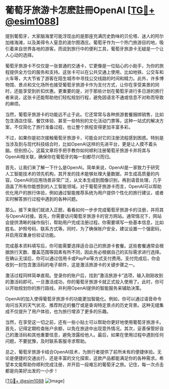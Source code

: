 # 葡萄牙旅游卡怎麽註冊OpenAI [[TG💪+ @esim1088](https://t.me/s/esim1088)]

提到葡萄牙，大家脑海里可能浮现出的是那座充满历史韵味的贝伦塔、迷人的阿尔加维海滩，以及美得令人窒息的波尔图酒庄。葡萄牙作为一个热门旅游目的地，吸引着来自世界各地的游客。而说到旅行中的便利工具，葡萄牙旅游卡无疑是一个让人心动的选择。

葡萄牙旅游卡不仅仅是一张普通的交通卡，它更像是一位贴心的小助手，为你的旅程提供全方位的服务和支持。这张卡可以在公共交通上使用，比如地铁、公交车和火车等，大大节省了游客在陌生城市中寻找公交线路的时间和精力。此外，许多博物馆、景点和文化场所也接受葡萄牙旅游卡作为支付方式，让你在享受美景的同时，还能享受到折扣优惠。更重要的是，对于那些计划在葡萄牙进行多日游的旅行者来说，这张卡还能帮助他们轻松规划行程，避免因语言不通或信息不对称而导致的麻烦。

当然，葡萄牙旅游卡的功能远不止于此。它还常常与各种旅游套餐捆绑销售，比如包含酒店住宿、餐饮体验、甚至一些特别的文化活动门票等。这种一站式的解决方案，不仅简化了旅行准备过程，也让整个旅程变得更加丰富多彩。

不过，如果你是初次接触葡萄牙旅游卡，可能会对它的注册流程感到困惑。特别是当涉及到与现代科技结合时，比如OpenAI这样的先进平台，更是让人摸不着头脑。但别担心，这篇文章将手把手教你如何顺利注册葡萄牙旅游卡并将其与OpenAI相关联，确保你在葡萄牙的每一刻都尽兴而归。

首先，让我们来了解一下什么是OpenAI。简单来说，OpenAI是一家致力于研究人工智能技术的领先机构，其开发的技术能够处理大量数据，并生成高质量的内容。OpenAI的应用场景非常广泛，从文本生成到图像识别，再到语音处理，几乎涵盖了所有你能想到的人工智能领域。对于葡萄牙旅游卡而言，OpenAI可以帮助优化用户的旅行体验，例如通过智能推荐系统为用户提供个性化的旅行建议，或者实时解答旅行过程中遇到的各种问题。

那么，接下来我们就进入正题，看看如何一步步完成葡萄牙旅游卡的注册，并将其与OpenAI对接。首先，你需要访问葡萄牙旅游卡的官方网站。通常情况下，网站会提供清晰的操作指引，帮助用户完成注册过程。你需要填写一些基本信息，比如姓名、护照号码、联系方式等。同时，为了确保账户安全，建议设置一个强密码，并启用双重身份验证功能。

完成基本资料填写后，你可能需要选择适合自己的旅游卡套餐。这些套餐通常会根据旅行天数、覆盖范围等因素有所不同，因此务必根据自己的实际需求进行选择。在确认无误后，你可以通过信用卡或PayPal等方式支付费用。支付完成后，你会收到一封包含激活码的电子邮件，这是激活旅游卡的关键步骤之一。

激活过程同样简单直观。登录你的账户后，找到“激活旅游卡”选项，输入刚刚收到的激活码即可。一旦激活成功，你的葡萄牙旅游卡就正式投入使用了。此时，你可以开始规划你的旅行路线，并利用OpenAI提供的智能服务来辅助决策。

OpenAI的加入使得葡萄牙旅游卡的功能更加智能化。例如，你可以通过语音命令询问当天的天气状况、推荐附近的餐厅或是查询特定景点的历史背景。这种无缝集成不仅提升了用户体验，也为旅行增添了更多的乐趣。

当然，在享受这一切之前，还有一些小贴士可以帮助你更好地使用葡萄牙旅游卡。首先，记得定期检查账户余额，以免在旅途中出现意外情况。其次，妥善保管好自己的激活码和其他重要信息，避免泄露给他人。最后，如果在使用过程中遇到任何问题，不要犹豫，及时联系客服寻求帮助。

总之，葡萄牙旅游卡结合OpenAI技术，为旅行者提供了前所未有的便捷体验。无论是便捷的交通出行，还是丰富的文化探索，这款产品都能满足你的各种需求。希望本文能帮助你顺利完成注册，并开启一段难忘的葡萄牙之旅。记住，每一次点击都是向美好出发的一小步！

[[TG💪+ @esim1088](https://t.me/s/esim1088) ![Image](https://i.postimg.cc/4NQfJmqS/Snipaste-2025-05-13-00-14-12.png)]